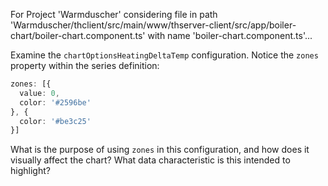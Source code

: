For Project 'Warmduscher' considering file in path 'Warmduscher/thclient/src/main/www/thserver-client/src/app/boiler-chart/boiler-chart.component.ts' with name 'boiler-chart.component.ts'... 

Examine the `chartOptionsHeatingDeltaTemp` configuration. Notice the `zones` property within the series definition:

```typescript
zones: [{
  value: 0,
  color: '#2596be'
}, {
  color: '#be3c25'
}]
```

What is the purpose of using `zones` in this configuration, and how does it visually affect the chart? What data characteristic is this intended to highlight?